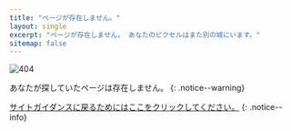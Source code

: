 ```yaml
---
title: "ページが存在しません。"
layout: single
excerpt: "ページが存在しません。 あなたのピクセルはまた別の城にいます。"
sitemap: false
---
```


![404](/images/main-pages/Wii_Red_404.jpg)

あなたが探していたページは存在しません。
{: .notice--warning}

[サイトガイダンスに戻るためにはここをクリックしてください。](site-navigation)
{: .notice--info}
